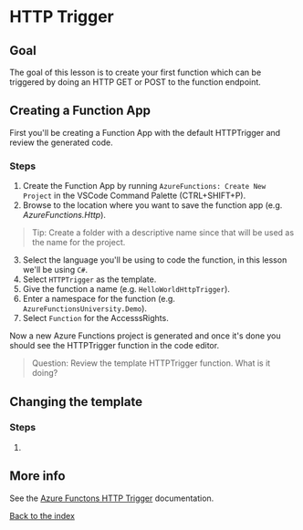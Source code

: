 # HTTP Trigger

## Goal

The goal of this lesson is to create your first function which can be triggered by doing an HTTP GET or POST to the function endpoint. 

## Creating a Function App

First you'll be creating a Function App with the default HTTPTrigger and review the generated code.

### Steps

1. Create the Function App by running `AzureFunctions: Create New Project` in the VSCode Command Palette (CTRL+SHIFT+P).
2. Browse to the location where you want to save the function app (e.g. _AzureFunctions.Http_). 
> Tip: Create a folder with a descriptive name since that will be used as the name for the project.
3. Select the language you'll be using to code the function, in this lesson we'll be using `C#`.
4. Select `HTTPTrigger` as the template.
5. Give the function a name (e.g. `HelloWorldHttpTrigger`).
6. Enter a namespace for the function (e.g. `AzureFunctionsUniversity.Demo`).
7. Select `Function` for the AccesssRights.

Now a new Azure Functions project is generated and once it's done you should see the HTTPTrigger function in the code editor.

> Question: Review the template HTTPTrigger function. What is it doing?

## Changing the template

### Steps

1.

## More info

See the [Azure Functons HTTP Trigger](https://docs.microsoft.com/en-us/azure/azure-functions/functions-bindings-http-webhook-trigger?tabs=csharp) documentation.

[Back to the index](_index.md)